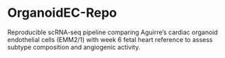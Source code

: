 # OrganoidEC-Repo
Reproducible scRNA-seq pipeline comparing Aguirre’s cardiac organoid endothelial cells (EMM2/1) with week 6 fetal heart reference to assess subtype composition and angiogenic activity.
